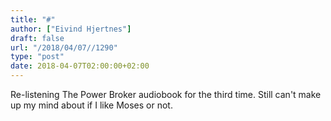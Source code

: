 ```yaml
---
title: "#"
author: ["Eivind Hjertnes"]
draft: false
url: "/2018/04/07//1290"
type: "post"
date: 2018-04-07T02:00:00+02:00
---
```


Re-listening The Power Broker audiobook for the third time. Still can't
make up my mind about if I like Moses or not.
